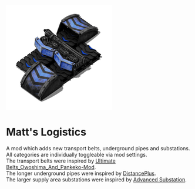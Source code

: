 ![Mod Thumbnail](/thumbnail.png)

# Matt's Logistics

A mod which adds new transport belts, underground pipes and substations.    
All categories are individually toggleable via mod settings.    
The transport belts were inspired by [Ultimate Belts_Owoshima_And_Pankeko-Mod](https://mods.factorio.com/mod/UltimateBelts_Owoshima_And_Pankeko-Mod).   
The longer underground pipes were inspired by [DistancePlus](https://mods.factorio.com/mod/DistancePlus).   
The larger supply area substations were inspired by [Advanced Substation](https://mods.factorio.com/mod/AdvancedSubstation).